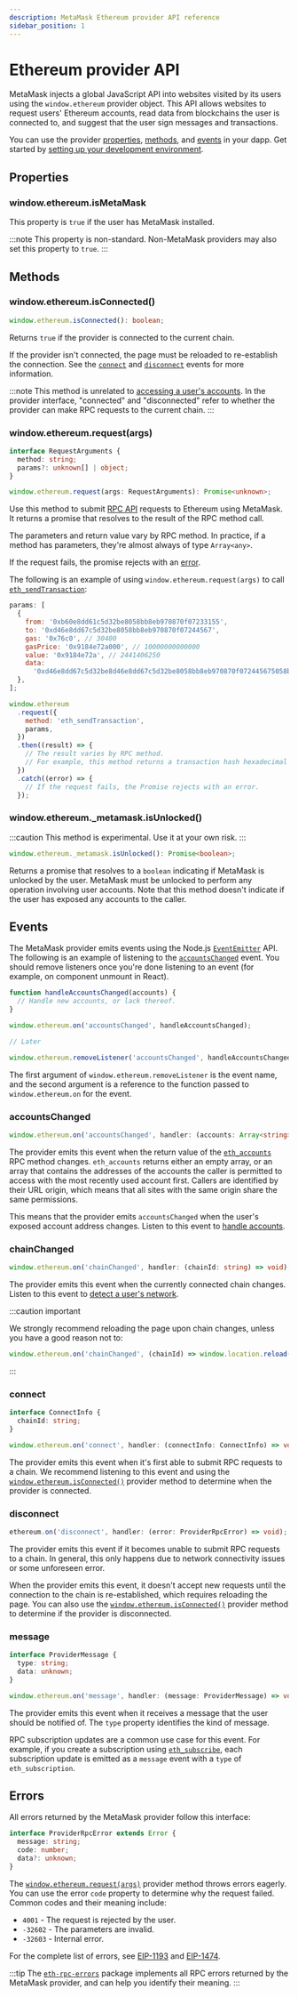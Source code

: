 ```yaml
---
description: MetaMask Ethereum provider API reference
sidebar_position: 1
---
```


# Ethereum provider API

MetaMask injects a global JavaScript API into websites visited by its users using the
`window.ethereum` provider object.
This API allows websites to request users' Ethereum accounts, read data from blockchains the user is
connected to, and suggest that the user sign messages and transactions.

You can use the provider [properties](#properties), [methods](#methods), and [events](#events) in
your dapp.
Get started by [setting up your development environment](../get-started/set-up-dev-environment.md).

## Properties

### window.ethereum.isMetaMask

This property is `true` if the user has MetaMask installed.

:::note
This property is non-standard.
Non-MetaMask providers may also set this property to `true`.
:::

## Methods

### window.ethereum.isConnected()

```typescript
window.ethereum.isConnected(): boolean;
```

Returns `true` if the provider is connected to the current chain.

If the provider isn't connected, the page must be reloaded to re-establish the connection.
See the [`connect`](#connect) and [`disconnect`](#disconnect) events for more information.

:::note
This method is unrelated to [accessing a user's accounts](../get-started/access-accounts.md).
In the provider interface, "connected" and "disconnected" refer to whether the provider can make RPC
requests to the current chain.
:::

### window.ethereum.request(args)

```typescript
interface RequestArguments {
  method: string;
  params?: unknown[] | object;
}

window.ethereum.request(args: RequestArguments): Promise<unknown>;
```

Use this method to submit [RPC API](rpc-api.md) requests to Ethereum using MetaMask.
It returns a promise that resolves to the result of the RPC method call.

The parameters and return value vary by RPC method.
In practice, if a method has parameters, they're almost always of type `Array<any>`.

If the request fails, the promise rejects with an [error](#errors).

The following is an example of using `window.ethereum.request(args)` to call
[`eth_sendTransaction`](/wallet/reference/eth_sendTransaction):

```javascript
params: [
  {
    from: '0xb60e8dd61c5d32be8058bb8eb970870f07233155',
    to: '0xd46e8dd67c5d32be8058bb8eb970870f07244567',
    gas: '0x76c0', // 30400
    gasPrice: '0x9184e72a000', // 10000000000000
    value: '0x9184e72a', // 2441406250
    data:
      '0xd46e8dd67c5d32be8d46e8dd67c5d32be8058bb8eb970870f072445675058bb8eb970870f072445675',
  },
];

window.ethereum
  .request({
    method: 'eth_sendTransaction',
    params,
  })
  .then((result) => {
    // The result varies by RPC method.
    // For example, this method returns a transaction hash hexadecimal string upon success.
  })
  .catch((error) => {
    // If the request fails, the Promise rejects with an error.
  });
```

### window.ethereum._metamask.isUnlocked()

:::caution
This method is experimental.
Use it at your own risk.
:::

```typescript
window.ethereum._metamask.isUnlocked(): Promise<boolean>;
```

Returns a promise that resolves to a `boolean` indicating if MetaMask is unlocked by the user.
MetaMask must be unlocked to perform any operation involving user accounts.
Note that this method doesn't indicate if the user has exposed any accounts to the caller.

## Events

The MetaMask provider emits events using the Node.js
[`EventEmitter`](https://nodejs.org/api/events.html) API.
The following is an example of listening to the [`accountsChanged`](#accountschanged) event.
You should remove listeners once you're done listening to an event (for example, on component
unmount in React).

```javascript
function handleAccountsChanged(accounts) {
  // Handle new accounts, or lack thereof.
}

window.ethereum.on('accountsChanged', handleAccountsChanged);

// Later

window.ethereum.removeListener('accountsChanged', handleAccountsChanged);
```

The first argument of `window.ethereum.removeListener` is the event name, and the second argument is
a reference to the function passed to `window.ethereum.on` for the event.

### accountsChanged

```typescript
window.ethereum.on('accountsChanged', handler: (accounts: Array<string>) => void);
```

The provider emits this event when the return value of the
[`eth_accounts`](/wallet/reference/eth_accounts) RPC
method changes.
`eth_accounts` returns either an empty array, or an array that contains the addresses of the accounts
the caller is permitted to access with the most recently used account first.
Callers are identified by their URL origin, which means that all sites with the same origin share
the same permissions.

This means that the provider emits `accountsChanged` when the user's exposed account address changes.
Listen to this event to [handle accounts](../get-started/access-accounts.md#handle-accounts).

### chainChanged

```typescript
window.ethereum.on('chainChanged', handler: (chainId: string) => void);
```

The provider emits this event when the currently connected chain changes.
Listen to this event to [detect a user's network](../get-started/detect-network.md).

:::caution important

We strongly recommend reloading the page upon chain changes, unless you have a good reason not to:

```javascript
window.ethereum.on('chainChanged', (chainId) => window.location.reload());
```

:::

### connect

```typescript
interface ConnectInfo {
  chainId: string;
}

window.ethereum.on('connect', handler: (connectInfo: ConnectInfo) => void);
```

The provider emits this event when it's first able to submit RPC requests to a chain.
We recommend listening to this event and using the
[`window.ethereum.isConnected()`](#windowethereumisconnected) provider method to determine when
the provider is connected.

### disconnect

```typescript
ethereum.on('disconnect', handler: (error: ProviderRpcError) => void);
```

The provider emits this event if it becomes unable to submit RPC requests to a chain.
In general, this only happens due to network connectivity issues or some unforeseen error.

When the provider emits this event, it doesn't accept new requests until the connection to the chain
is re-established, which requires reloading the page.
You can also use the [`window.ethereum.isConnected()`](#windowethereumisconnected) provider method
to determine if the provider is disconnected.

### message

```typescript
interface ProviderMessage {
  type: string;
  data: unknown;
}

window.ethereum.on('message', handler: (message: ProviderMessage) => void);
```

The provider emits this event when it receives a message that the user should be notified of.
The `type` property identifies the kind of message.

RPC subscription updates are a common use case for this event.
For example, if you create a subscription using
[`eth_subscribe`](/wallet/reference/eth_subscribe), each
subscription update is emitted as a `message` event with a `type` of `eth_subscription`.

## Errors

All errors returned by the MetaMask provider follow this interface:

```typescript
interface ProviderRpcError extends Error {
  message: string;
  code: number;
  data?: unknown;
}
```

The [`window.ethereum.request(args)`](#windowethereumrequestargs) provider method throws errors
eagerly.
You can use the error `code` property to determine why the request failed.
Common codes and their meaning include:

- `4001` - The request is rejected by the user.
- `-32602` - The parameters are invalid.
- `-32603` - Internal error.

For the complete list of errors, see [EIP-1193](https://eips.ethereum.org/EIPS/eip-1193#provider-errors)
and [EIP-1474](https://eips.ethereum.org/EIPS/eip-1474#error-codes).

:::tip
The [`eth-rpc-errors`](https://npmjs.com/package/eth-rpc-errors) package implements all RPC errors
returned by the MetaMask provider, and can help you identify their meaning.
:::

